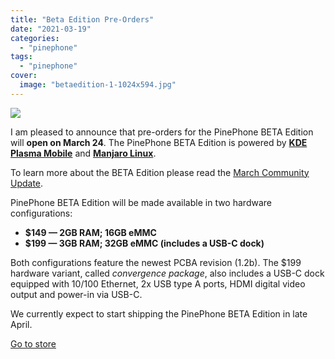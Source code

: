 ```yaml
---
title: "Beta Edition Pre-Orders"
date: "2021-03-19"
categories: 
  - "pinephone"
tags: 
  - "pinephone"
cover: 
  image: "betaedition-1-1024x594.jpg"
---
```


![](/blog/images/betaedition-1-1024x594.jpg)

I am pleased to announce that pre-orders for the PinePhone BETA Edition will **open on March 24**. The PinePhone BETA Edition is powered by **[KDE Plasma Mobile](https://www.plasma-mobile.org/)** and **[Manjaro Linux](https://manjaro.org/)**.

To learn more about the BETA Edition please read the [March Community Update](https://www.pine64.org/2021/03/15/march-update/). 

PinePhone BETA Edition will be made available in two hardware configurations:

- **$149 — 2GB RAM; 16GB eMMC**
- **$199 — 3GB RAM; 32GB eMMC (includes a USB-C dock)**

Both configurations feature the newest PCBA revision (1.2b). The $199 hardware variant, called _convergence package_, also includes a USB-C dock equipped with 10/100 Ethernet, 2x USB type A ports, HDMI digital video output and power-in via USB-C.

We currently expect to start shipping the PinePhone BETA Edition in late April.

[Go to store](https://pine64.com/product-category/smartphones/?v=0446c16e2e66)
